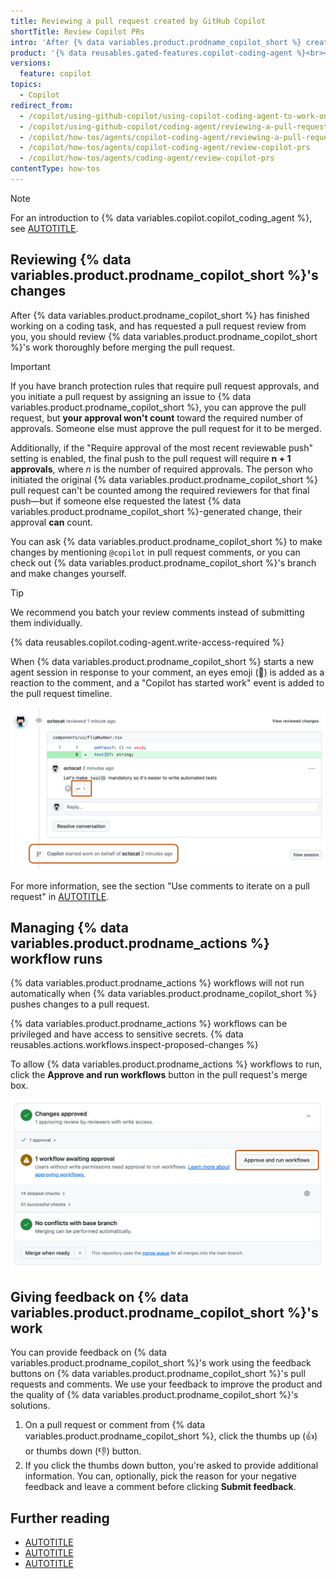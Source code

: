 ```yaml
---
title: Reviewing a pull request created by GitHub Copilot
shortTitle: Review Copilot PRs
intro: 'After {% data variables.product.prodname_copilot_short %} creates a pull request, you should review it. You can mention `@copilot` to ask {% data variables.product.prodname_copilot_short %} to make changes, or push changes yourself.'
product: '{% data reusables.gated-features.copilot-coding-agent %}<br><a href="https://github.com/features/copilot/plans?ref_cta=Copilot+plans+signup&ref_loc=reviewing+a+pull+request+created+by+copilot&ref_page=docs" target="_blank" class="btn btn-primary mt-3 mr-3 no-underline"><span>Sign up for {% data variables.product.prodname_copilot_short %}</span> {% octicon "link-external" height:16 %}</a>'
versions:
  feature: copilot
topics:
  - Copilot
redirect_from:
  - /copilot/using-github-copilot/using-copilot-coding-agent-to-work-on-tasks/reviewing-a-pull-request-created-by-copilot
  - /copilot/using-github-copilot/coding-agent/reviewing-a-pull-request-created-by-copilot
  - /copilot/how-tos/agents/copilot-coding-agent/reviewing-a-pull-request-created-by-copilot
  - /copilot/how-tos/agents/copilot-coding-agent/review-copilot-prs
  - /copilot/how-tos/agents/coding-agent/review-copilot-prs
contentType: how-tos
---
```


> [!NOTE]
> For an introduction to {% data variables.copilot.copilot_coding_agent %}, see [AUTOTITLE](/copilot/concepts/about-copilot-coding-agent).

## Reviewing {% data variables.product.prodname_copilot_short %}'s changes

After {% data variables.product.prodname_copilot_short %} has finished working on a coding task, and has requested a pull request review from you, you should review {% data variables.product.prodname_copilot_short %}'s work thoroughly before merging the pull request.

> [!IMPORTANT]
> If you have branch protection rules that require pull request approvals, and you initiate a pull request by assigning an issue to {% data variables.product.prodname_copilot_short %}, you can approve the pull request, but **your approval won't count** toward the required number of approvals. Someone else must approve the pull request for it to be merged.
>
> Additionally, if the "Require approval of the most recent reviewable push" setting is enabled, the final push to the pull request will require **n + 1 approvals**, where _n_ is the number of required approvals. The person who initiated the original {% data variables.product.prodname_copilot_short %} pull request can't be counted among the required reviewers for that final push—but if someone else requested the latest {% data variables.product.prodname_copilot_short %}-generated change, their approval **can** count.

You can ask {% data variables.product.prodname_copilot_short %} to make changes by mentioning `@copilot` in pull request comments, or you can check out {% data variables.product.prodname_copilot_short %}'s branch and make changes yourself.

> [!TIP]
> We recommend you batch your review comments instead of submitting them individually.

{% data reusables.copilot.coding-agent.write-access-required %}

When {% data variables.product.prodname_copilot_short %} starts a new agent session in response to your comment, an eyes emoji (👀) is added as a reaction to the comment, and a "Copilot has started work" event is added to the pull request timeline.

![Screenshot of a pull request timeline with a review comment with the eyes reaction and a "Copilot started work" timeline event.](/assets/images/help/copilot/coding-agent/comment-to-agent-on-pr.png)

For more information, see the section "Use comments to iterate on a pull request" in [AUTOTITLE](/copilot/using-github-copilot/coding-agent/best-practices-for-using-copilot-to-work-on-tasks#using-comments-to-iterate-on-a-pull-request).

## Managing {% data variables.product.prodname_actions %} workflow runs

{% data variables.product.prodname_actions %} workflows will not run automatically when {% data variables.product.prodname_copilot_short %} pushes changes to a pull request.

{% data variables.product.prodname_actions %} workflows can be privileged and have access to sensitive secrets. {% data reusables.actions.workflows.inspect-proposed-changes %}

To allow {% data variables.product.prodname_actions %} workflows to run, click the **Approve and run workflows** button in the pull request's merge box.

![Screenshot of the merge box on a pull request from Copilot with the "Approve and run workflows" button.](/assets/images/help/copilot/coding-agent/approve-and-run-workflows.png)

## Giving feedback on {% data variables.product.prodname_copilot_short %}'s work

You can provide feedback on {% data variables.product.prodname_copilot_short %}'s work using the feedback buttons on  {% data variables.product.prodname_copilot_short %}'s pull requests and comments. We use your feedback to improve the product and the quality of {% data variables.product.prodname_copilot_short %}'s solutions.

1. On a pull request or comment from {% data variables.product.prodname_copilot_short %}, click the thumbs up (:+1:) or thumbs down (:-1:) button.
1. If you click the thumbs down button, you're asked to provide additional information. You can, optionally, pick the reason for your negative feedback and leave a comment before clicking **Submit feedback**.

## Further reading

* [AUTOTITLE](/copilot/tutorials/coding-agent/best-practices)
* [AUTOTITLE](/copilot/using-github-copilot/coding-agent/using-the-copilot-coding-agent-logs)
* [AUTOTITLE](/copilot/using-github-copilot/coding-agent/troubleshooting-copilot-coding-agent)
